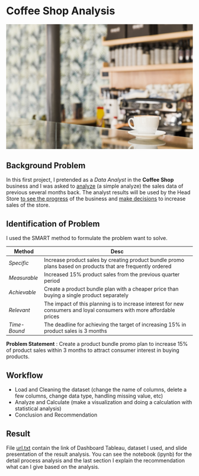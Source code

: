 # Coffee Shop Analysis
![Coffee Shop](fresh-coffee-coffee-shop.jpg)

## Background Problem
In this first project, I pretended as a *Data Analyst* in the **Coffee Shop** business and I was asked to <u>analyze</u> (a simple analyze) the sales data of previous several months back. The analyst results will be used by the Head Store <u>to see the progress</u> of the business and <u>make decisions</u> to increase sales of the store. 

## Identification of Problem
I used the SMART method to formulate the problem want to solve.

| Method | Desc |
| ----- | ----- |
| *Specific* | Increase product sales by creating product bundle promo plans based on products that are frequently ordered |
| *Measurable* | Increased 15% product sales from the previous quarter period |
| *Achievable* | Create a product bundle plan with a cheaper price than buying a single product separately |
| *Relevant* | The impact of this planning is to increase interest for new consumers and loyal consumers with more affordable prices |
| *Time-Bound* | The deadline for achieving the target of increasing 15% in product sales is 3 months |

**Problem Statement** : Create a product bundle promo plan to increase 15% of product sales within 3 months to attract consumer interest in buying products.

## Workflow
- Load and Cleaning the dataset (change the name of columns, delete a few columns, change data type, handling missing value, etc)
- Analyze and Calculate (make a visualization and doing a calculation with statistical analysis)
- Conclusion and Recommendation

## Result
File [url.txt](url.txt) contain the link of Dashboard Tableau, dataset I used, and slide presentation of the result analysis. You can see the notebook (ipynb) for the detail process analysis and the last section I explain the recommendation what can I give based on the analysis.
